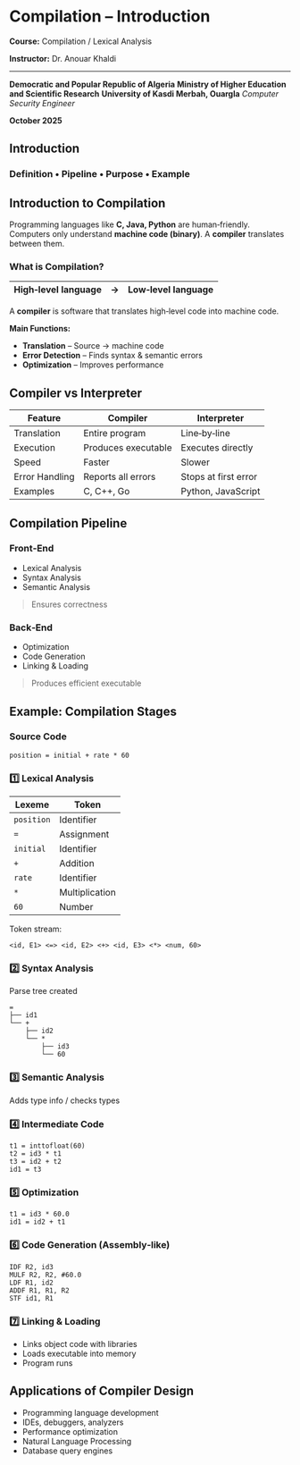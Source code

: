 # Compilation – Introduction
**Course:** Compilation / Lexical Analysis

**Instructor:** Dr. Anouar Khaldi

---

**Democratic and Popular Republic of Algeria**
**Ministry of Higher Education and Scientific Research**
**University of Kasdi Merbah, Ouargla**
*Computer Security Engineer*

**October 2025**

## Introduction

### Definition • Pipeline • Purpose • Example


## Introduction to Compilation

Programming languages like **C, Java, Python** are human‑friendly.
Computers only understand **machine code (binary)**.
A **compiler** translates between them.

### What is Compilation?

| High‑level language | → | Low‑level language |
| ------------------- | - | ------------------ |

A **compiler** is software that translates high‑level code into machine code.

**Main Functions:**

* **Translation** – Source → machine code
* **Error Detection** – Finds syntax & semantic errors
* **Optimization** – Improves performance

## Compiler vs Interpreter

| Feature        | Compiler            | Interpreter          |
| -------------- | ------------------- | -------------------- |
| Translation    | Entire program      | Line‑by‑line         |
| Execution      | Produces executable | Executes directly    |
| Speed          | Faster              | Slower               |
| Error Handling | Reports all errors  | Stops at first error |
| Examples       | C, C++, Go          | Python, JavaScript   |


## Compilation Pipeline

### Front‑End

* Lexical Analysis
* Syntax Analysis
* Semantic Analysis

> Ensures correctness

### Back‑End

* Optimization
* Code Generation
* Linking & Loading

> Produces efficient executable

## Example: Compilation Stages

### Source Code

```
position = initial + rate * 60
```

### 1️⃣ Lexical Analysis

| Lexeme     | Token          |
| ---------- | -------------- |
| `position` | Identifier     |
| `=`        | Assignment     |
| `initial`  | Identifier     |
| `+`        | Addition       |
| `rate`     | Identifier     |
| `*`        | Multiplication |
| `60`       | Number         |

Token stream:

```
<id, E1> <=> <id, E2> <+> <id, E3> <*> <num, 60>
```

### 2️⃣ Syntax Analysis

Parse tree created

```
=
├── id1
└── +
    ├── id2
    └── *
        ├── id3
        └── 60
```

### 3️⃣ Semantic Analysis

Adds type info / checks types

### 4️⃣ Intermediate Code

```
t1 = inttofloat(60)
t2 = id3 * t1
t3 = id2 + t2
id1 = t3
```

### 5️⃣ Optimization

```
t1 = id3 * 60.0
id1 = id2 + t1
```

### 6️⃣ Code Generation (Assembly‑like)

```
IDF R2, id3
MULF R2, R2, #60.0
LDF R1, id2
ADDF R1, R1, R2
STF id1, R1
```

### 7️⃣ Linking & Loading

* Links object code with libraries
* Loads executable into memory
* Program runs

## Applications of Compiler Design

* Programming language development
* IDEs, debuggers, analyzers
* Performance optimization
* Natural Language Processing
* Database query engines